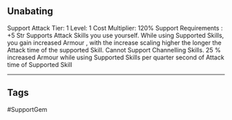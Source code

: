 ## Unabating
Support
Attack
Tier: 1
Level: 1
Cost Multiplier: 120%
Support Requirements : +5 Str
Supports Attack Skills you use yourself. While using Supported Skills, you gain increased Armour , with the increase scaling higher the longer the Attack time of the supported Skill. Cannot Support Channelling Skills.
25 % increased Armour while using Supported Skills per quarter second of Attack time of Supported Skill

---
## Tags
#SupportGem
